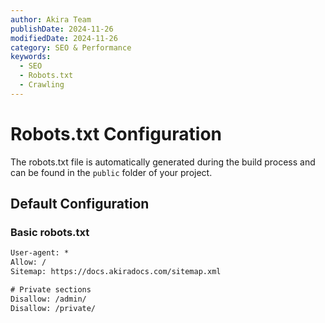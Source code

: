 ```yaml
---
author: Akira Team
publishDate: 2024-11-26
modifiedDate: 2024-11-26
category: SEO & Performance
keywords:
  - SEO
  - Robots.txt
  - Crawling
---
```


# Robots.txt Configuration

The robots.txt file is automatically generated during the build process and can be found in the `public` folder of your project.

## Default Configuration

### Basic robots.txt
```txt
User-agent: *
Allow: /
Sitemap: https://docs.akiradocs.com/sitemap.xml

# Private sections
Disallow: /admin/
Disallow: /private/
```
